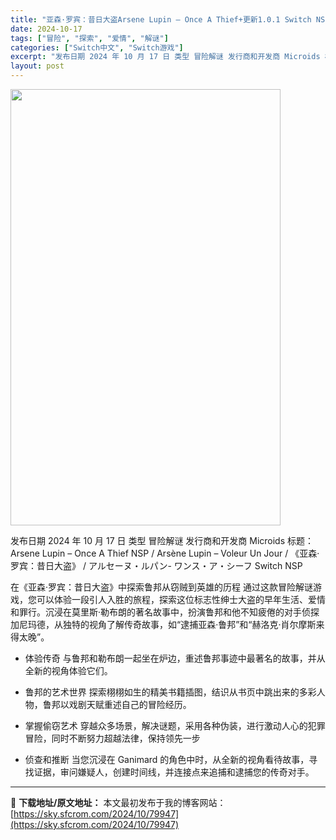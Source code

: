 ```yaml
---
title: "亚森·罗宾：昔日大盗Arsene Lupin – Once A Thief+更新1.0.1 Switch NSP NSZ"
date: 2024-10-17
tags: ["冒险", "探索", "爱情", "解谜"]
categories: ["Switch中文", "Switch游戏"]
excerpt: "发布日期 2024 年 10 月 17 日 类型 冒险解谜 发行商和开发商 Microids 标题： Arsene Lupin – Once A Thief NSP / Arsène Lupin – Voleur Un Jour / 《亚森·罗宾：昔日大盗》 / アルセーヌ・ルパン- ワンス・ア・シ&hellip;"
layout: post
---
```


<img class="aligncenter size-full wp-image-79948" src="https://sky.sfcrom.com/wp-content/uploads/2024/10/2024101711164485.webp" alt="" width="432" height="698" />

发布日期 2024 年 10 月 17 日
类型 冒险解谜
发行商和开发商 Microids
标题： Arsene Lupin – Once A Thief NSP / Arsène Lupin – Voleur Un Jour / 《亚森·罗宾：昔日大盗》 / アルセーヌ・ルパン- ワンス・ア・シーフ Switch NSP

在《亚森·罗宾：昔日大盗》中探索鲁邦从窃贼到英雄的历程
通过这款冒险解谜游戏，您可以体验一段引人入胜的旅程，探索这位标志性绅士大盗的早年生活、爱情和罪行。沉浸在莫里斯·勒布朗的著名故事中，扮演鲁邦和他不知疲倦的对手侦探加尼玛德，从独特的视角了解传奇故事，如“逮捕亚森·鲁邦”和“赫洛克·肖尔摩斯来得太晚”。

- 体验传奇
与鲁邦和勒布朗一起坐在炉边，重述鲁邦事迹中最著名的故事，并从全新的视角体验它们。

- 鲁邦的艺术世界
探索栩栩如生的精美书籍插图，结识从书页中跳出来的多彩人物，鲁邦以戏剧天赋重述自己的冒险经历。

- 掌握偷窃艺术
穿越众多场景，解决谜题，采用各种伪装，进行激动人心的犯罪冒险，同时不断努力超越法律，保持领先一步

- 侦查和推断
当您沉浸在 Ganimard 的角色中时，从全新的视角看待故事，寻找证据，审问嫌疑人，创建时间线，并连接点来追捕和逮捕您的传奇对手。

---
📖 **下载地址/原文地址：** 本文最初发布于我的博客网站：[https://sky.sfcrom.com/2024/10/79947](https://sky.sfcrom.com/2024/10/79947)
